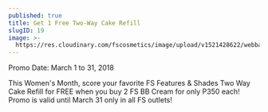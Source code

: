 ```yaml
---
published: true
title: Get 1 Free Two-Way Cake Refill
slugID: 19
image: >-
  https://res.cloudinary.com/fscosmetics/image/upload/v1521428622/webbanner-4.jpg
---
```

Promo Date: March 1 to 31, 2018

This Women's Month, score your favorite FS Features & Shades Two Way Cake Refill for FREE when you buy 2 FS BB Cream for only P350 each! Promo is valid until March 31 only in all FS outlets! 
